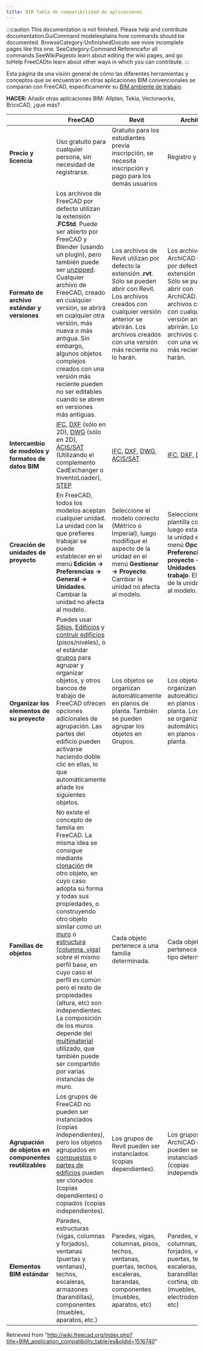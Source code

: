 ```yaml
---
title: BIM Tabla de compatibilidad de aplicaciones
---
```

:::caution
This documentation is not finished. Please help and contribute documentation.GuiCommand modelexplains how commands should be documented. BrowseCategory:UnfinishedDocuto see more incomplete pages like this one. SeeCategory:Command Referencefor all commands.SeeWikiPagesto learn about editing the wiki pages, and go toHelp FreeCADto learn about other ways in which you can contribute.
:::

Esta página da una visión general de cómo las diferentes herramientas y conceptos que se encuentran en otras aplicaciones BIM convencionales se comparan con FreeCAD, específicamente su [BIM ambiente de trabajo](/BIM_Workbench/es "BIM Workbench/es").

**HACER:** Añadir otras aplicaciones BIM: Allplan, Tekla, Vectorworks, BricsCAD, ¿qué más?

|  | FreeCAD | Revit | ArchiCAD |
| --- | --- | --- | --- |
| **Precio y licencia** | Uso gratuito para cualquier persona, sin necesidad de registrarse. | Gratuito para los estudiantes previa inscripción, se necesita inscripción y pago para los demás usuarios | Registro y pago |
| **Formato de archivo estándar y versiones** | Los archivos de FreeCAD por defecto utilizan la extensión **.FCStd**. Puede ser abierto por FreeCAD y Blender (usando un plugin), pero también puede ser [unzipped](/Fcstd_file_format "Fcstd file format"). Cualquier archivo de FreeCAD, creado en cualquier versión, se abrirá en cualquier otra versión, más nueva o más antigua. Sin embargo, algunos objetos complejos creados con una versión más reciente pueden no ser editables cuando se abren en versiones más antiguas. | Los archivos de Revit utilizan por defecto la extensión **.rvt**. Sólo se pueden abrir con Revit. Los archivos creados con cualquier versión anterior se abrirán. Los archivos creados con una versión más reciente no lo harán. | Los archivos de ArchiCAD utilizan por defecto la extensión **.pln**. Sólo se pueden abrir con ArchiCAD. Los archivos creados con cualquier versión anterior se abrirán. Los archivos creados con una versión más reciente no lo harán. |
| **Intercambio de modelos y formatos de datos BIM** | [IFC](https://es.wikipedia.org/wiki/Industry_Foundation_Classes), [DXF](https://es.wikipedia.org/wiki/DXF) (sólo en 2D), [DWG](https://es.wikipedia.org/wiki/DWG) (sólo en 2D), [ACIS/SAT](https://es.wikipedia.org/wiki/ACIS) (Utilizando el complemento CadExchanger o InventoLoader), [STEP](https://en.wikipedia.org/wiki/ISO_10303-21) | [IFC](https://es.wikipedia.org/wiki/Industry_Foundation_Classes), [DXF](https://es.wikipedia.org/wiki/AutoCAD_DXF), [DWG](https://es.wikipedia.org/wiki/.dwg), [ACIS/SAT](https://es.wikipedia.org/wiki/ACIS) | [IFC](https://es.wikipedia.org/wiki/Industry_Foundation_Classes), [DXF](https://es.wikipedia.org/wiki/AutoCAD_DXF), [DWG](https://es.wikipedia.org/wiki/.dwg) |
| **Creación de unidades de proyecto** | En FreeCAD, todos los modelos aceptan cualquier unidad. La unidad con la que prefieres trabajar se puede establecer en el menú **Edición -> Preferencias -> General -> Unidades**. Cambiar la unidad no afecta al modelo. | Seleccione el modelo correcto (Métrico o Imperial), luego modifique el aspecto de la unidad en el menú **Gestionar -> Proyecto**. Cambiar la unidad no afecta al modelo. | Seleccione la plantilla correcta, luego establezca la unidad en el menú **Opciones -> Preferencias del proyecto -> Unidades de trabajo**. El cambio de la unidad afecta al modelo. |
| **Organizar los elementos de su proyecto** | Puedes usar [Sitios](/Arch_Site/es "Arch Site/es"), [Edificios](/Arch_Building/es "Arch Building/es") y [contruir edificios](/Arch_BuildingPart/es "Arch BuildingPart/es") (pisos/niveles), o el estándar [grupos](/Std_Group/es "Std Group/es") para agrupar y organizar objetos, y otros bancos de trabajo de FreeCAD ofrecen opciones adicionales de agrupación. Las partes del edificio pueden activarse haciendo doble clic en ellas, lo que automáticamente añade los siguientes objetos. | Los objetos se organizan automáticamente en planos de planta. También se pueden agrupar los objetos en Grupos. | Los objetos se organizan automáticamente en planos de planta. Los objetos se organizan automáticamente en planos de planta. |
| **Familias de objetos** | No existe el concepto de familia en FreeCAD. La misma idea se consigue mediante [clonación](/Draft_Clone/es "Draft Clone/es") de otro objeto, en cuyo caso adopta su forma y todas sus propiedades, o construyendo otro objeto similar como un [muro](/Arch_Wall/es "Arch Wall/es") o [estructura (columna, viga)](/Arch_Structure/es "Arch Structure/es") sobre el mismo perfil base, en cuyo caso el perfil es común pero el resto de propiedades (altura, etc) son independientes. La composición de los muros depende del [multimaterial](/Arch_MultiMaterial/es "Arch MultiMaterial/es") utilizado, que también puede ser compartido por varias instancias de muro. | Cada objeto pertenece a una familia determinada. | Cada objeto pertenece a un tipo determinado. |
| **Agrupación de objetos en componentes reutilizables** | Los grupos de FreeCAD no pueden ser instanciados (copias independientes), pero los objetos agrupados en [compuestos](/Part_Compound/es "Part Compound/es") o [partes de edificios](/Arch_BuildingPart "Arch BuildingPart") pueden ser clonados (copias dependientes) o copiados (copias independientes). | Los grupos de Revit pueden ser instanciados (copias dependientes). | Los grupos de ArchiCAD no pueden ser instanciados (copias independientes). |
| **Elementos BIM estándar** | Paredes, estructuras (vigas, columnas y forjados), ventanas (puertas y ventanas), techos, escaleras, armazones (barandillas), componentes (muebles, aparatos, etc.) | Paredes, vigas, columnas, pisos, techos, ventanas, puertas, techos, escaleras, barandas, componentes (muebles, aparatos, etc) | Paredes, vigas, columnas, forjados, ventanas, puertas, techos, escaleras, barandillas, muros cortina, objetos (muebles, electrodomésticos, etc) |

Retrieved from "<http://wiki.freecad.org/index.php?title=BIM_application_compatibility_table/es&oldid=1516740>"